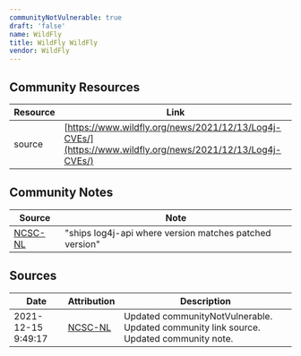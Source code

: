 ```yaml
---
communityNotVulnerable: true
draft: 'false'
name: WildFly
title: WildFly WildFly
vendor: WildFly
---
```



## Community Resources
| Resource | Link |
| --- | --- |
| source | [https://www.wildfly.org/news/2021/12/13/Log4j-CVEs/](https://www.wildfly.org/news/2021/12/13/Log4j-CVEs/) |

## Community Notes
| Source | Note |
| --- | --- |
| [NCSC-NL](https://github.com/NCSC-NL/log4shell/blob/main/software/README.md) | "ships log4j-api where version matches patched version" |

## Sources
| Date | Attribution | Description |
| --- | --- | --- |
| 2021-12-15 9:49:17 | [NCSC-NL](https://github.com/NCSC-NL/log4shell/blob/main/software/README.md) | Updated communityNotVulnerable. Updated community link source. Updated community note.  |
